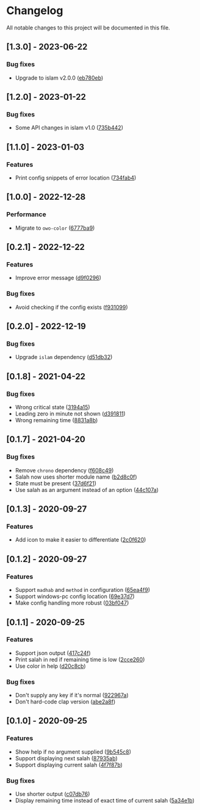 # Changelog

All notable changes to this project will be documented in this file.

## [1.3.0] - 2023-06-22

### Bug fixes

- Upgrade to islam v2.0.0 ([eb780eb](eb780eb860525c7896475f74ae28c68f3603d306))

## [1.2.0] - 2023-01-22

### Bug fixes

- Some API changes in islam v1.0 ([735b442](735b442c616402b7209068315cb1ffd506f81e20))

## [1.1.0] - 2023-01-03

### Features

- Print config snippets of error location ([734fab4](734fab40a8e43e2e4a41d50e156eeb49a30a5575))

## [1.0.0] - 2022-12-28

### Performance

- Migrate to `owo-color` ([6777ba9](6777ba9759a559884022163565a2ee19242dec3c))

## [0.2.1] - 2022-12-22

### Features

- Improve error message ([d9f0296](d9f0296961bd6aab042f869d59734acde49982bb))

### Bug fixes

- Avoid checking if the config exists ([f931099](f9310994465a985801d0cb1aa3076446f7cac819))

## [0.2.0] - 2022-12-19

### Bug fixes

- Upgrade `islam` dependency ([d51db32](d51db32cab86c23e9e8f6d5725cfb81446dbff6e))

## [0.1.8] - 2021-04-22

### Bug fixes

- Wrong critical state ([3194a15](3194a1567c5f6ec531243eace6bc2e24026fe3f3))
- Leading zero in minute not shown ([d391811](d3918115f6b7e91241c5c344362d91d08dce8cc0))
- Wrong remaining time ([8831a8b](8831a8b70e1a7d0122dc226cb9d4244543172dd1))

## [0.1.7] - 2021-04-20

### Bug fixes

- Remove `chrono` dependency ([f608c49](f608c495dddfaea12b73771a540ecd139a91a99f))
- Salah now uses shorter module name ([b2d8c0f](b2d8c0f624c45725594b87edc35cfd4dc763fa09))
- State must be present ([37d6f21](37d6f21717a531ce2e7c6b8a636234f7b7a25235))
- Use salah as an argument instead of an option ([44c107a](44c107a2b421914231c06b8d45cd7da62b42b0b6))

## [0.1.3] - 2020-09-27

### Features

- Add icon to make it easier to differentiate ([2c0f620](2c0f620dd0669cddffaf2958e88e312e086e4655))

## [0.1.2] - 2020-09-27

### Features

- Support `madhab` and `method` in configuration ([65ea4f9](65ea4f9190e2dbb8fe5ff47fd8b1505b2ecc5a6a))
- Support windows-pc config location ([69e37d7](69e37d72b7cdbb830440ba03dc10c420309eb982))
- Make config handling more robust ([03bf047](03bf0472c44074b06b11e8a2d27ed6d922bd2625))

## [0.1.1] - 2020-09-25

### Features

- Support json output ([417c24f](417c24f81fedb401e41995ec27437e7fcec4b134))
- Print salah in red if remaining time is low ([2cce260](2cce26049c0b44048939e92d45c66d5099f3d8a1))
- Use color in help ([d20c8cb](d20c8cb5d66dd2e290b0e9443f1e1488c8ee1d95))

### Bug fixes

- Don't supply any key if it's normal ([922967a](922967a1f163e184a8b549697d31e227e5f8ae02))
- Don't hard-code clap version ([abe2a8f](abe2a8f05d53218031c0d64d5cb4a829a2974cca))

## [0.1.0] - 2020-09-25

### Features

- Show help if no argument supplied ([9b545c8](9b545c889c0f76f0a4e007caf4914340ba016732))
- Support displaying next salah ([87935ab](87935ab2db72d104d98ad2468a81432e2c9057df))
- Support displaying current salah ([4f7f87b](4f7f87b99f059e7dff40b7883262fe1f9ae81ee1))

### Bug fixes

- Use shorter output ([c07db76](c07db7664a9d92cec67c377cdb01d781931d9a40))
- Display remaining time instead of exact time of current salah ([5a34e1b](5a34e1bbfc337cf35cafbc197deb0d8ffac02c50))

